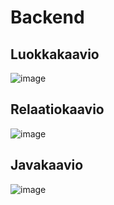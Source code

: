 # Backend

## Luokkakaavio

![image](https://github.com/DeltaTeam-hh/backend/assets/89454122/c3e7d770-a57f-490d-96d9-e0e3e5bae63f)

## Relaatiokaavio

![image](https://github.com/DeltaTeam-hh/backend/assets/89454122/717d087c-9c9c-4fca-a000-15de7725d382)

## Javakaavio

![image](https://github.com/DeltaTeam-hh/backend/assets/89454122/2574f591-1797-4660-bd57-30a306dc6723)






 
